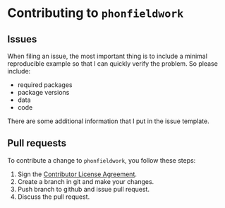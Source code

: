 # Contributing to `phonfieldwork`

## Issues

When filing an issue, the most important thing is to include a minimal reproducible example so that I can quickly verify the problem. So please include:

* required packages
* package versions
* data
* code

There are some additional information that I put in the issue template.

## Pull requests

To contribute a change to `phonfieldwork`, you follow these steps:

1. Sign the [Contributor License Agreement](https://www.clahub.com/agreements/agricolamz/phonfieldwork). 
2. Create a branch in git and make your changes.
3. Push branch to github and issue pull request.
4. Discuss the pull request.

